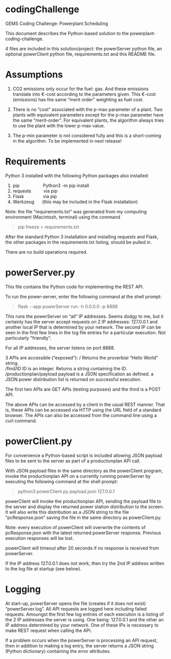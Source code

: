 # codingChallenge
GEMS Coding Challenge: Powerplant Scheduling

This document describes the Python-based solution to the powerplant-coding-challenge. 

4 files are included in this solution/project: the powerServer python file, an optional powerClient python file, requirements.txt and this README file. 

Assumptions
===========
1. CO2 emissions only occur for the fuel: gas. And these emissions translate into €-cost according to the parameters given. This €-cost (emissions) has the same “merit order” weighting as fuel cost.

2. There is no “cost” associated with the p-max parameter of a plant. Two plants with equivalent parameters except for the p-max parameter have the same “merit-order”. For equivalent plants, the algorithm always tries to use the plant with the lower p-max value.

3. The p-min parameter is not considered fully and this is a short-coming in the algorithm. To be implemented in next release!


Requirements
============
Python 3 installed with the following Python packages also installed:
1. pip &emsp;&emsp;&emsp;&emsp;&emsp;Python3 -m pip install
2. requests &emsp;&emsp;&ensp;via pip
3. Flask&emsp; &emsp;&emsp;&emsp;via pip
4. Werkzeug &emsp;&ensp;(this may be included in the Flask installation)

Note: the file “requirements.txt” was generated from my computing environment (Macintosh, terminal) using the command

>  pip freeze > requirements.txt

After the standard Python 3 installation and installing requests and Flask, the other packages in the requirements.txt listing, should be pulled in.

There are no build operations required.


powerServer.py
==============
This file contains the Python code for implementing the REST API.

To run the power-server, enter the following command at the shell prompt:

>  flask --app powerServer run  -h 0.0.0.0  -p 8888

This runs the powerServer on “all” IP addresses. Seems dodgy to me, but it certainly has the server accept requests on 2 IP addresses: 127.0.0.1 and another local IP that is determined by your network. The second IP can be seen in the first few lines in the log file entries for a particular execution. Not particularly "friendly".

For all IP addresses, the server listens on port 8888.

3 APIs are accessible (“exposed”):
/						Returns the proverbial “Hello World” string.		
/find/ID					ID is an integer. Returns a string containing the ID.
/productionplan/payload	payload is a JSON specification as defined.
						a JSON power distribution list is returned on successful execution.

The first two APIs are GET APIs (testing purposes) and the third is a POST API.

The above APIs can be accessed by a client in the usual REST manner. That is, these APIs can be accessed via HTTP using the URL field of a standard browser. The APIs can also be accessed from the command line using a curl command.


powerClient.py
==============
For convenience a Python-based script is included allowing JSON payload files to be sent to the server as part of a productionplan API call.

With JSON payload files in the same directory as the powerClient program, invoke the productionplan API on a currently running powerServer by executing the following command at the shell prompt:

>  python3  powerClient.py  payload.json  127.0.0.1

powerClient will invoke the productionplan API, sending the payload file to the server and display the returned power station distribution to the screen. It will also write this distribution as a JSON string to the file “pcResponse.json” saving the file in the same directory as powerClient.py.

Note: every execution of powerClient will overwrite the contents of pcResponse.json with the latest returned powerServer response. Previous execution responses will be lost.

powerClient will timeout after 20 seconds if no response is received from powerServer.

If the IP address 127.0.0.1 does not work, then try the 2nd IP address written to the log file at startup (see below).


Logging
=======
At start-up, powerServer opens the file (creates if it does not exist) “powerServer.log”. All API requests are logged here including failed requests. Amoungst the first few log entries of each execution is a listing of the 2 IP addresses the server is using. One being: 127.0.0.1 and the other an IP address determined by your network. One of these IPs is necessary to make REST request when calling the API.

If a problem occurs when the powerServer is processing an API request, then in addition to making a log entry, the server returns a JSON string (Python dictionary) containing the error attributes. 



